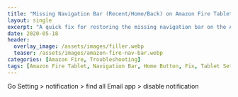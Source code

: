 ```yaml
---
title: "Missing Navigation Bar (Recent/Home/Back) on Amazon Fire Tablet 8 HD"
layout: single
excerpt: "A quick fix for restoring the missing navigation bar on the Amazon Fire Tablet 8 HD by adjusting settings."
date: 2020-05-18
header:
  overlay_image: /assets/images/filler.webp
  teaser: /assets/images/amazon-fire-nav-bar.webp
categories: [Amazon Fire, Troubleshooting]
tags: [Amazon Fire Tablet, Navigation Bar, Home Button, Fix, Tablet Settings]
---
```


Go Setting > notification > find all Email app > disable notification
